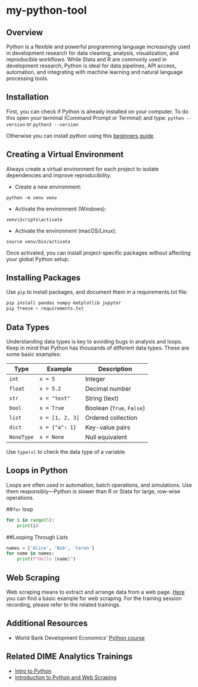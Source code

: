 # my-python-tool
## Overview

Python is a flexible and powerful programming language increasingly used in development research for data cleaning, analysis, visualization, and reproducible workflows. While Stata and R are commonly used in development research, Python is ideal for data pipelines, API access, automation, and integrating with machine learning and natural language processing tools.

## Installation

First, you can check if Python is already installed on your computer. To do this open your terminal (Command Prompt or Terminal) and type:
 <code>python --version</code>
or 
 <code>python3 --version</code>

Otherwise you can install python using this [beginners guide](https://wiki.python.org/moin/BeginnersGuide/Download/).

## Creating a Virtual Environment

Always create a virtual environment for each project to isolate dependencies and improve reproducibility.

* Create a new environment:

<code>python -m venv venv</code>

* Activate the environment (Windows):

<code>venv\Scripts\activate</code>

* Activate the environment (macOS/Linux):

<code>source venv/bin/activate</code>

Once activated, you can install project-specific packages without affecting your global Python setup.


## Installing Packages

Use <code>pip</code> to install packages, and document them in a requirements.txt file:

```python
pip install pandas numpy matplotlib jupyter
pip freeze > requirements.txt
```


## Data Types

Understanding data types is key to avoiding bugs in analysis and loops. Keep in mind that Python has thousands of different data types. These are some basic examples:

| Type       | Example         | Description               |
| ---------- | --------------- | ------------------------- |
| `int`      | `x = 5`         | Integer                   |
| `float`    | `x = 5.2`       | Decimal number            |
| `str`      | `x = "text"`    | String (text)             |
| `bool`     | `x = True`      | Boolean (`True`, `False`) |
| `list`     | `x = [1, 2, 3]` | Ordered collection        |
| `dict`     | `x = {"a": 1}`  | Key-value pairs           |
| `NoneType` | `x = None`      | Null equivalent           |

Use `type(x)` to check the data type of a variable.


## Loops in Python

Loops are often used in automation, batch operations, and simulations. Use them responsibly—Python is slower than R or Stata for large, row-wise operations.

##<code>for</code> loop
```python
for i in range(5):
    print(i)
```
##Looping Through Lists 
```python
names = ['Alice', 'Bob', 'Ceren']
for name in names:
    print(f"Hello {name}")
```

## Web Scraping 

Web scraping means to extract and arrange data from a web page. [Here](https://github.com/worldbank/dime-python-training/blob/main/I%20-%20Introduction/archive/web%20scraping%20example/Web-scraping%20basic%20example.ipynb) you can find a basic example for web scraping. For the training session recording, please refer to the related trainings. 

## Additional Resources 
* World Bank Development Economics' [Python course](https://github.com/worldbank/dec-python-course)

## Related DIME Analytics Trainings

* [Intro to Python](https://osf.io/8sgrh/files/osfstorage/5fd2f84c0694b7013af371fd/)
* [Introduction to Python and Web Scraping](https://osf.io/8sgrh/files/osfstorage/6040d32267386c040561d343/)

